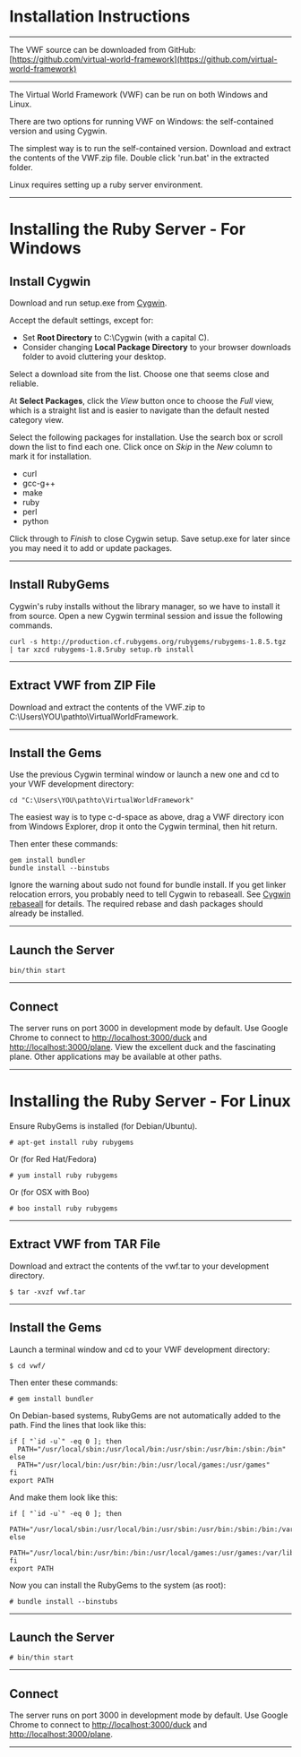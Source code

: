 Installation Instructions
==========================
--------------------------

The VWF source can be downloaded from GitHub: [https://github.com/virtual-world-framework](https://github.com/virtual-world-framework)

--------------------------

The Virtual World Framework (VWF) can be run on both Windows and Linux. 

There are two options for running VWF on Windows: the self-contained version and using Cygwin. 

The simplest way is to run the self-contained version. Download and extract the contents of the VWF.zip file. Double click 'run.bat' in the extracted folder. 

Linux requires setting up a ruby server environment. 
_____________________________________________________________________________________
 
Installing the Ruby Server - For Windows
==============

Install Cygwin
--------------

Download and run setup.exe from [Cygwin](http://www.cygwin.com/install.html).

Accept the default settings, except for:

*   Set **Root Directory** to C:\Cygwin (with a capital C).
*	Consider changing **Local Package Directory** to your browser downloads folder to avoid cluttering your desktop.

Select a download site from the list. Choose one that seems close and reliable.

At **Select Packages**, click the *View* button once to choose the *Full* view, which is a straight list and is easier to navigate than the default nested category view.

Select the following packages for installation. Use the search box or scroll down the list to find each one. Click once on *Skip* in the *New* column to mark it for installation.

*   curl
*   gcc-g++
*   make
*   ruby
*   perl
*   python

Click through to *Finish* to close Cygwin setup. Save setup.exe for later since you may need it to add or update packages.
_____________________________________________________________________________________

Install RubyGems
----------------

Cygwin's ruby installs without the library manager, so we have to install it from source. Open a new Cygwin terminal session and issue the following commands.

	curl -s http://production.cf.rubygems.org/rubygems/rubygems-1.8.5.tgz | tar xzcd rubygems-1.8.5ruby setup.rb install 

_____________________________________________________________________________________	

Extract VWF from ZIP File
-------------------------

Download and extract the contents of the VWF.zip to C:\Users\YOU\pathto\VirtualWorldFramework.
_____________________________________________________________________________________

Install the Gems
----------------

Use the previous Cygwin terminal window or launch a new one and cd to your VWF development directory:

	cd "C:\Users\YOU\pathto\VirtualWorldFramework"
	
The easiest way is to type c-d-space as above, drag a VWF directory icon from Windows Explorer, drop it onto the Cygwin terminal, then hit return.

Then enter these commands:

	gem install bundler
	bundle install --binstubs
	
Ignore the warning about sudo not found for bundle install. If you get linker relocation errors, you probably need to tell Cygwin to rebaseall. See [Cygwin rebaseall](http://www.heikkitoivonen.net/blog/2008/11/26/cygwin-upgrades-and-rebaseall) for details. The required rebase and dash packages should already be installed.
_____________________________________________________________________________________

Launch the Server
-----------------

	bin/thin start 
_____________________________________________________________________________________

Connect
-------

The server runs on port 3000 in development mode by default. Use Google Chrome to connect to [http://localhost:3000/duck](http://localhost:3000/duck) and [http://localhost:3000/plane](http://localhost:3000/plane). View the excellent duck and the fascinating plane. Other applications may be available at other paths.

_____________________________________________________________________________________

Installing the Ruby Server - For Linux
=========

Ensure RubyGems is installed (for Debian/Ubuntu). 

	# apt-get install ruby rubygems

Or (for Red Hat/Fedora)

	# yum install ruby rubygems

Or (for OSX with Boo)

	# boo install ruby rubygems

_____________________________________________________________________________________

Extract VWF from TAR File
-------------------------

Download and extract the contents of the vwf.tar to your development directory.

	$ tar -xvzf vwf.tar
	
_____________________________________________________________________________________

Install the Gems
----------------

Launch a terminal window and cd to your VWF development directory:

	$ cd vwf/

Then enter these commands:

	# gem install bundler

On Debian-based systems, RubyGems are not automatically added to the path. Find the lines that look like this:

	if [ "`id -u`" -eq 0 ]; then
	  PATH="/usr/local/sbin:/usr/local/bin:/usr/sbin:/usr/bin:/sbin:/bin"
	else
	  PATH="/usr/local/bin:/usr/bin:/bin:/usr/local/games:/usr/games"
	fi
	export PATH

And make them look like this:

	if [ "`id -u`" -eq 0 ]; then
	  PATH="/usr/local/sbin:/usr/local/bin:/usr/sbin:/usr/bin:/sbin:/bin:/var/lib/gems/1.8/bin/"
	else
	  PATH="/usr/local/bin:/usr/bin:/bin:/usr/local/games:/usr/games:/var/lib/gems/1.8/bin/"
	fi
	export PATH

Now you can install the RubyGems to the system (as root):

	# bundle install --binstubs
	
_____________________________________________________________________________________

Launch the Server
-----------------

	# bin/thin start
_____________________________________________________________________________________

Connect
-------

The server runs on port 3000 in development mode by default. Use Google Chrome to connect to [http://localhost:3000/duck](http://localhost:3000/duck) and [http://localhost:3000/plane](http://localhost:3000/plane). 

_____________________________________________________________________________________

